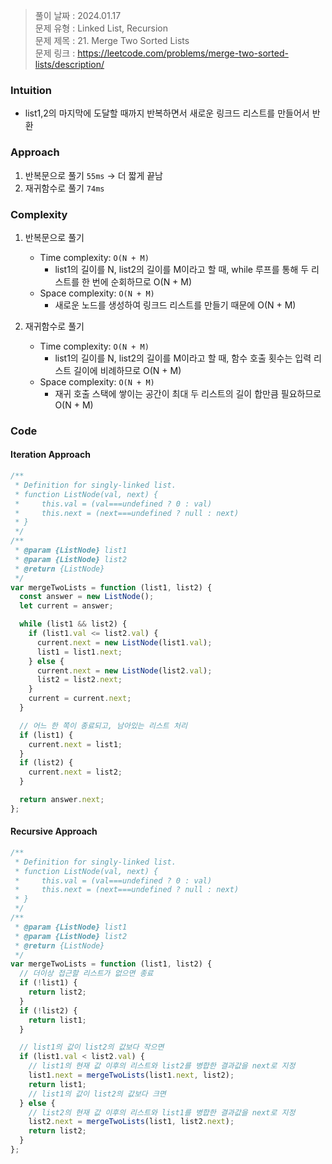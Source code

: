 > 풀이 날짜 : 2024.01.17  
> 문제 유형 : Linked List, Recursion  
> 문제 제목 : 21. Merge Two Sorted Lists  
> 문제 링크 : https://leetcode.com/problems/merge-two-sorted-lists/description/

### Intuition

- list1,2의 마지막에 도달할 때까지 반복하면서 새로운 링크드 리스트를 만들어서 반환

### Approach

1. 반복문으로 풀기 `55ms` -> 더 짧게 끝남
2. 재귀함수로 풀기 `74ms`

### Complexity

1. 반복문으로 풀기

   - Time complexity: `O(N + M)`
     - list1의 길이를 N, list2의 길이를 M이라고 할 때, while 루프를 통해 두 리스트를 한 번에 순회하므로 O(N + M)
   - Space complexity: `O(N + M)`
     - 새로운 노드를 생성하여 링크드 리스트를 만들기 때문에 O(N + M)

2. 재귀함수로 풀기
   - Time complexity: `O(N + M)`
     - list1의 길이를 N, list2의 길이를 M이라고 할 때, 함수 호출 횟수는 입력 리스트 길이에 비례하므로 O(N + M)
   - Space complexity: `O(N + M)`
     - 재귀 호출 스택에 쌓이는 공간이 최대 두 리스트의 길이 합만큼 필요하므로 O(N + M)

### Code

#### Iteration Approach

```js
/**
 * Definition for singly-linked list.
 * function ListNode(val, next) {
 *     this.val = (val===undefined ? 0 : val)
 *     this.next = (next===undefined ? null : next)
 * }
 */
/**
 * @param {ListNode} list1
 * @param {ListNode} list2
 * @return {ListNode}
 */
var mergeTwoLists = function (list1, list2) {
  const answer = new ListNode();
  let current = answer;

  while (list1 && list2) {
    if (list1.val <= list2.val) {
      current.next = new ListNode(list1.val);
      list1 = list1.next;
    } else {
      current.next = new ListNode(list2.val);
      list2 = list2.next;
    }
    current = current.next;
  }

  // 어느 한 쪽이 종료되고, 남아있는 리스트 처리
  if (list1) {
    current.next = list1;
  }
  if (list2) {
    current.next = list2;
  }

  return answer.next;
};
```

#### Recursive Approach

```js
/**
 * Definition for singly-linked list.
 * function ListNode(val, next) {
 *     this.val = (val===undefined ? 0 : val)
 *     this.next = (next===undefined ? null : next)
 * }
 */
/**
 * @param {ListNode} list1
 * @param {ListNode} list2
 * @return {ListNode}
 */
var mergeTwoLists = function (list1, list2) {
  // 더이상 접근할 리스트가 없으면 종료
  if (!list1) {
    return list2;
  }
  if (!list2) {
    return list1;
  }

  // list1의 값이 list2의 값보다 작으면
  if (list1.val < list2.val) {
    // list1의 현재 값 이후의 리스트와 list2를 병합한 결과값을 next로 지정
    list1.next = mergeTwoLists(list1.next, list2);
    return list1;
    // list1의 값이 list2의 값보다 크면
  } else {
    // list2의 현재 값 이후의 리스트와 list1를 병합한 결과값을 next로 지정
    list2.next = mergeTwoLists(list1, list2.next);
    return list2;
  }
};
```
